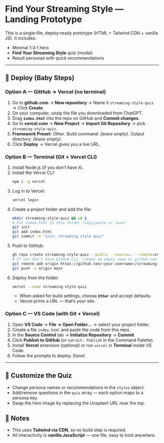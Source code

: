 # Find Your Streaming Style — Landing Prototype

This is a single‑file, deploy‑ready prototype (HTML + Tailwind CDN + vanilla JS). It includes:
- Minimal 1‑3‑1 hero
- **Find Your Streaming Style** quiz (modal)
- Result personas with quick recommendations

---

## 🚀 Deploy (Baby Steps)

### Option A — **GitHub → Vercel** (no terminal)
1. Go to **github.com** → **New repository** → Name it `streaming-style-quiz` → Click **Create**.
2. On your computer, unzip the file you downloaded from ChatGPT.
3. Drag **`index.html`** into the repo on GitHub and **Commit changes**.
4. Go to **vercel.com** → **New Project** → **Import Git Repository** → pick `streaming-style-quiz`.
5. **Framework Preset:** *Other*. Build command: *(leave empty)*. Output directory: *(leave empty)*.
6. Click **Deploy** → Vercel gives you a live URL.

### Option B — **Terminal (Git + Vercel CLI)**
1. Install Node.js (if you don’t have it).
2. Install the Vercel CLI:
   ```bash
   npm i -g vercel
   ```
3. Log in to Vercel:
   ```bash
   vercel login
   ```
4. Create a project folder and add the file:
   ```bash
   mkdir streaming-style-quiz && cd $_
   # Put index.html in this folder (copy/paste or save)
   git init
   git add index.html
   git commit -m "init: streaming style quiz"
   ```
5. Push to GitHub:
   ```bash
   gh repo create streaming-style-quiz --public --source=. --remote=origin --push
   # If you don’t have GitHub CLI, create an empty repo on github.com and then:
   git remote add origin https://github.com/<your-username>/streaming-style-quiz.git
   git push -u origin main
   ```
6. Deploy from the folder:
   ```bash
   vercel --name streaming-style-quiz
   ```
   - When asked for build settings, choose **`Other`** and accept defaults.
   - Vercel prints a URL — that’s your site.

### Option C — **VS Code (with Git + Vercel)**
1. Open **VS Code** → **File → Open Folder…** → select your project folder.
2. Create a file `index.html` and paste the code from this repo.
3. In the **Source Control** tab → **Initialize Repository** → **Commit**.
4. Click **Publish to GitHub** (or run `Git: Publish` in the Command Palette).
5. Install **Vercel** extension (optional) or run `vercel` in **Terminal** inside VS Code.
6. Follow the prompts to deploy. Done!

---

## 🧪 Customize the Quiz
- Change persona names or recommendations in the `styles` object.
- Add/remove questions in the `quiz` array — each option maps to a persona key.
- Swap the hero image by replacing the Unsplash URL near the top.

## 🛟 Notes
- This uses **Tailwind via CDN**, so no build step is required.
- All interactivity is **vanilla JavaScript** — one file, easy to host anywhere.
